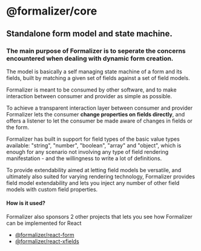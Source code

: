 # @formalizer/core

## Standalone form model and state machine.

### The main purpose of Formalizer is to seperate the concerns encountered when dealing with dynamic form creation.

The model is basically a self managing state machine of a form and its fields, built by matching a given set of fields against a set of field models.

Formalizer is meant to be consumed by other software, and to make interaction between consumer and provider as simple as possible.

To achieve a transparent interaction layer between consumer and provider Formalizer lets the consumer **change properties on fields directly**, and offers a listener to let the consumer be made aware of changes in fields or the form.

Formalizer has built in support for field types of the basic value types available: "string", "number", "boolean", "array" and "object", which is enough for any scenario not involving any type of field rendering manifestation - and the willingness to write a lot of definitions.

To provide extendability aimed at letting field models be versatile, and ultimately also suited for varying rendering technology, Formalizer provides field model extendability and lets you inject any number of other field models with custom field properties.

#### How is it used?

Formalizer also sponsors 2 other projects that lets you see how Formalizer can be implemented for React

- [@formalizer/react-form](https://github.com/IgorSzyporyn/formalizer-react-form)
- [@formalizer/react-xfields](https://github.com/IgorSzyporyn/formalizer-react-xfields)
